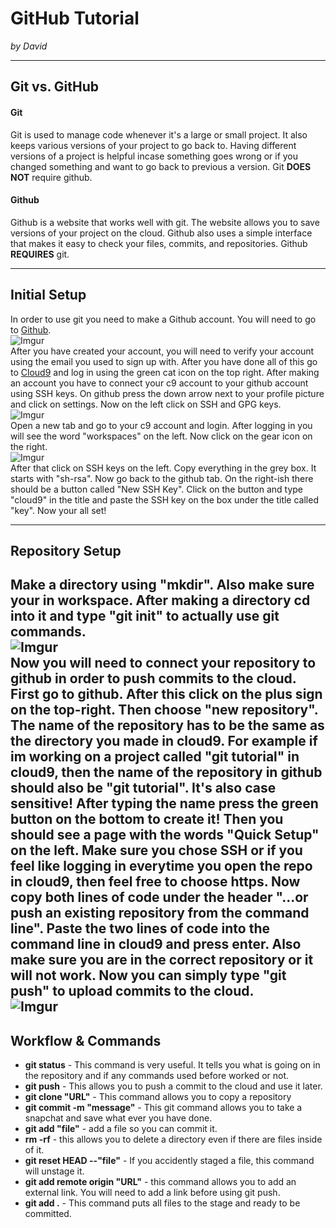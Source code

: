 # GitHub Tutorial

_by David_

---
## Git vs. GitHub
#### Git
Git is used to manage code whenever it's a large or small project. It also keeps various versions of your project to go back to. Having different versions of a project is helpful incase something goes wrong or if you changed something and want to go back to previous a version. Git **DOES NOT** require github.
#### Github   
Github is a website that works well with git. The website allows you to save versions of your project on the cloud. Github also uses a simple interface that makes it easy to check your files, commits, and repositories. Github **REQUIRES** git.



---
## Initial Setup
In order to use git you need to make a Github account. You will need to go to [Github](https://github.com/).   
![Imgur](http://i.imgur.com/dQYkvqW.png)   
After you have created your account, you will need to verify your account using the email you used to sign up with. After you have done all of this go to [Cloud9](https://c9.io/) and log in using the green cat icon on the top right. After making an account you have to connect your c9 account to your github account using SSH keys. On github press the down arrow next to your profile picture and click on settings. Now on the left click on SSH and GPG keys.   
![Imgur](http://i.imgur.com/y0vE8Zt.png)   
Open a new tab and go to your c9 account and login. After logging in you will see the word "workspaces" on the left. Now click on the gear icon on the right.   
![Imgur](http://i.imgur.com/3U4SXPA.png)   
After that click on SSH keys on the left. Copy everything in the grey box. It starts with "sh-rsa". Now go back to the github tab. On the right-ish there should be a button called "New SSH Key". Click on the button and type "cloud9" in the title and paste the SSH key on the box under the title called "key". Now your all set!


---
## Repository Setup
Make a directory using "mkdir". Also make sure your in workspace. After making a directory cd into it and type "git init" to actually use git commands.   
![Imgur](http://i.imgur.com/V14Uphr.png)   
Now you will need to connect your repository to github in order to push commits to the cloud. First go to github. After this click on the plus sign on the top-right. Then choose "new repository". The name of the repository has to be the same as the directory you made in cloud9. For example if im working on a project called "git tutorial" in cloud9, then the name of the repository in github should also be "git tutorial". It's also case sensitive! After typing the name press the green button on the bottom to create it! Then you should see a page with the words "Quick Setup" on the left. Make sure you chose SSH or if you feel like logging in everytime you open the repo in cloud9, then feel free to choose https. Now copy both lines of code under the header "…or push an existing repository from the command line". Paste the two lines of code into the command line in cloud9 and press enter. Also make sure you are in the correct repository or it will not work. Now you can simply type "git push" to upload commits to the cloud.   
![Imgur](http://i.imgur.com/DE2YlAw.png)
---
## Workflow & Commands
* **git status** - This command is very useful. It tells you what is going on in the repository and if any commands used before worked or not.
* **git push** - This allows you to push a commit to the cloud and use it later.
* **git clone "URL"** - This command allows you to copy a repository 
* **git commit -m "message"** - This git command allows you to take a snapchat and save what ever you have done.
* **git add "file"** - add a file so you can commit it.
* **rm -rf** - this allows you to delete a directory even if there are files inside of it.
* **git reset HEAD --"file"** - If you accidently staged a file, this command will unstage it.
* **git add remote origin "URL"** - this command allows you to add an external link. You will need to add a link before using git push.
* **git add .** - This command puts all files to the stage and ready to be committed.